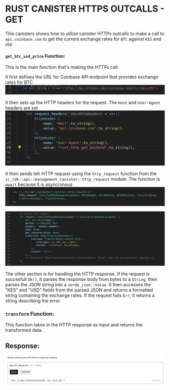 # RUST CANISTER HTTPS OUTCALLS - GET 
This canisters shows how to utilize canister HTTPs outcalls to make a call to ``api.coinbase.com`` to get the current exchange rates for ``BTC`` against ``KES`` and ``USD`` 

#### ``get_btc_usd_price`` Function: 
This is the main function that's making the HTTPs call. 

It first defines the URL for Coinbase API endpoint that provides exchange rates for BTC 
![alt text](image.png)

It then sets up the HTTP headers for the request. The ``Host`` and ``User-Agent`` headers are set 
![alt text](image-1.png)

It then sends teh HTTP request using the ``http_request`` function from the ``ic_cdk::api::management_canister::http_request`` module. The function is ``await`` because it is asyncronous 
![alt text](image-2.png)

![alt text](image-3.png)

The other section is for handling the HTTP response. If the request is succesfull ``Ok()``, it parses the response body from bytes to a ``String``, then parses the JSON string into a ``serde_json::Value``. It then accesses the "KES" and "USD" fields from the parsed JSON and returns a formatted string containing the exchange rates. If the request fails ``Err``, it returns a string describing the error. 

### ``transform`` Function: 
This function takes in the HTTP response as input and returns the transformed data. 

## Response: 
![alt text](image-4.png)
